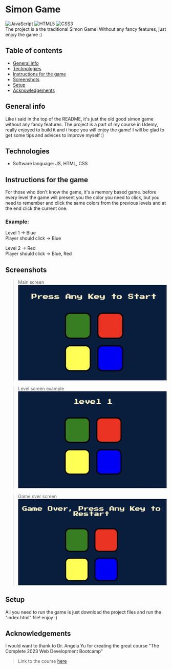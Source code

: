 # Simon Game
![JavaScript](https://img.shields.io/badge/javascript-%23323330.svg?style=for-the-badge&logo=javascript&logoColor=%23F7DF1E) ![HTML5](https://img.shields.io/badge/html5-%23E34F26.svg?style=for-the-badge&logo=html5&logoColor=white) ![CSS3](https://img.shields.io/badge/css3-%231572B6.svg?style=for-the-badge&logo=css3&logoColor=white) 
<br>
The project is a the traditional Simon Game!
Without any fancy features, just enjoy the game :)

## Table of contents
* [General info](#general-info)
* [Technologies](#technologies)
* [Instructions for the game](#Instructions-for-the-game)
* [Screenshots](#screenshots)
* [Setup](#setup)
* [Acknowledgements](#acknowledgements)

## General info
Like i said in the top of the README, it's just the old good simon game without any fancy features.
The project is a part of my course in Udemy, really enjoyed to build it and i hope you will enjoy the game!
I will be glad to get some tips and advices to improve myself :)

## Technologies
- Software language: JS, HTML, CSS

## Instructions for the game
For those who don't know the game, it's a memory based game.
before every level the game will present you the color you need to click, but
you need to remember and click the same colors from the previous levels and at the end click the current one.

### Example:
Level 1 -> Blue <br>
Player should click -> Blue

Level 2 -> Red <br>
Player should click -> Blue, Red

## Screenshots
> Main screen
![main-screen](./public/assets/images/main%20screen.jpg)

> Level screen example
![starting-lv](./public/assets/images/starting%20lv.jpg)

> Game over screen
![gameover%20screen](./public/assets/images/gameover%20screen.jpg)

## Setup
All you need to run the game is just download the project files and run the "index.html" file!
enjoy :)

## Acknowledgements
I would want to thank to Dr. Angela Yu for creating the great course "The Complete 2023 Web Development Bootcamp"
> Link to the course [here](https://www.udemy.com/course/the-complete-web-development-bootcamp/?kw=The+Complete+2023+Web+Development+Bootcamp&src=sac)